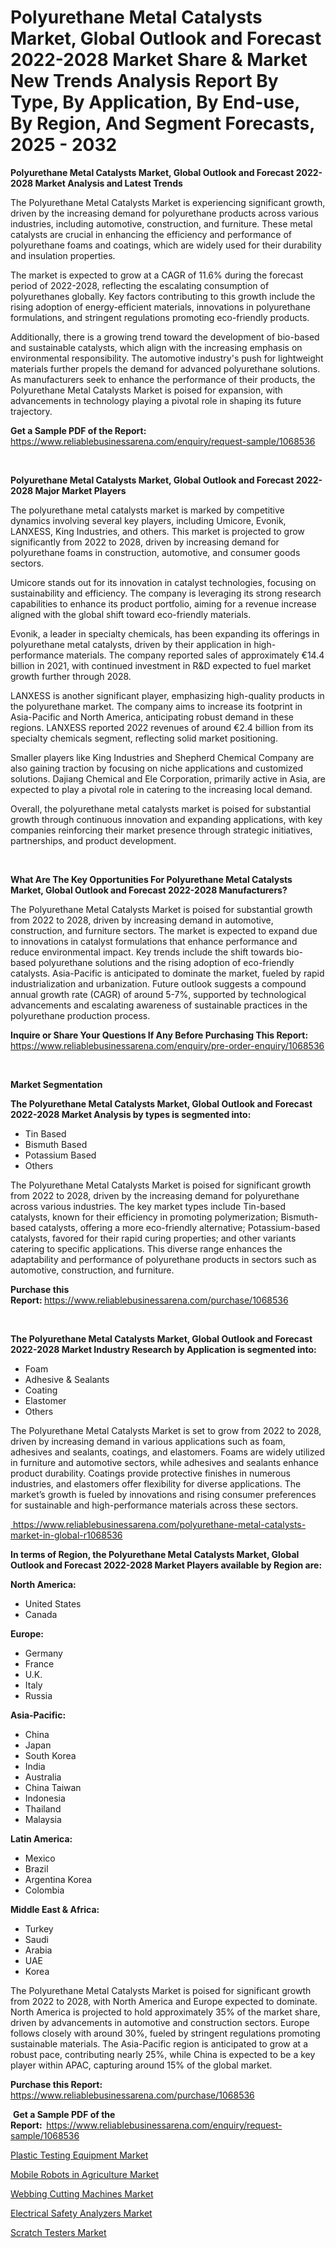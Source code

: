 <p><h1>Polyurethane Metal Catalysts Market, Global Outlook and Forecast 2022-2028 Market Share & Market New Trends Analysis Report By Type, By Application, By End-use, By Region, And Segment Forecasts, 2025 - 2032</h1></p><p><strong>Polyurethane Metal Catalysts Market, Global Outlook and Forecast 2022-2028 Market Analysis and Latest Trends</strong></p>
<p><p>The Polyurethane Metal Catalysts Market is experiencing significant growth, driven by the increasing demand for polyurethane products across various industries, including automotive, construction, and furniture. These metal catalysts are crucial in enhancing the efficiency and performance of polyurethane foams and coatings, which are widely used for their durability and insulation properties. </p><p>The market is expected to grow at a CAGR of 11.6% during the forecast period of 2022-2028, reflecting the escalating consumption of polyurethanes globally. Key factors contributing to this growth include the rising adoption of energy-efficient materials, innovations in polyurethane formulations, and stringent regulations promoting eco-friendly products. </p><p>Additionally, there is a growing trend toward the development of bio-based and sustainable catalysts, which align with the increasing emphasis on environmental responsibility. The automotive industry's push for lightweight materials further propels the demand for advanced polyurethane solutions. As manufacturers seek to enhance the performance of their products, the Polyurethane Metal Catalysts Market is poised for expansion, with advancements in technology playing a pivotal role in shaping its future trajectory.</p></p>
<p><strong>Get a Sample PDF of the Report:&nbsp;</strong> <a href="https://www.reliablebusinessarena.com/enquiry/request-sample/1068536?utm_campaign=3521&utm_medium=2&utm_source=Github&utm_content=ia&utm_term=21032025&utm_id=polyurethane-metal-catalysts-market-global-outlook-and-forecast-2022-2028">https://www.reliablebusinessarena.com/enquiry/request-sample/1068536</a></p>
<p>&nbsp;</p>
<p><strong>Polyurethane Metal Catalysts Market, Global Outlook and Forecast 2022-2028 Major Market Players</strong></p>
<p><p>The polyurethane metal catalysts market is marked by competitive dynamics involving several key players, including Umicore, Evonik, LANXESS, King Industries, and others. This market is projected to grow significantly from 2022 to 2028, driven by increasing demand for polyurethane foams in construction, automotive, and consumer goods sectors.</p><p>Umicore stands out for its innovation in catalyst technologies, focusing on sustainability and efficiency. The company is leveraging its strong research capabilities to enhance its product portfolio, aiming for a revenue increase aligned with the global shift toward eco-friendly materials.</p><p>Evonik, a leader in specialty chemicals, has been expanding its offerings in polyurethane metal catalysts, driven by their application in high-performance materials. The company reported sales of approximately €14.4 billion in 2021, with continued investment in R&D expected to fuel market growth further through 2028.</p><p>LANXESS is another significant player, emphasizing high-quality products in the polyurethane market. The company aims to increase its footprint in Asia-Pacific and North America, anticipating robust demand in these regions. LANXESS reported 2022 revenues of around €2.4 billion from its specialty chemicals segment, reflecting solid market positioning.</p><p>Smaller players like King Industries and Shepherd Chemical Company are also gaining traction by focusing on niche applications and customized solutions. Dajiang Chemical and Ele Corporation, primarily active in Asia, are expected to play a pivotal role in catering to the increasing local demand.</p><p>Overall, the polyurethane metal catalysts market is poised for substantial growth through continuous innovation and expanding applications, with key companies reinforcing their market presence through strategic initiatives, partnerships, and product development.</p></p>
<p>&nbsp;</p>
<p><strong>What Are The Key Opportunities For Polyurethane Metal Catalysts Market, Global Outlook and Forecast 2022-2028 Manufacturers?</strong></p>
<p><p>The Polyurethane Metal Catalysts Market is poised for substantial growth from 2022 to 2028, driven by increasing demand in automotive, construction, and furniture sectors. The market is expected to expand due to innovations in catalyst formulations that enhance performance and reduce environmental impact. Key trends include the shift towards bio-based polyurethane solutions and the rising adoption of eco-friendly catalysts. Asia-Pacific is anticipated to dominate the market, fueled by rapid industrialization and urbanization. Future outlook suggests a compound annual growth rate (CAGR) of around 5-7%, supported by technological advancements and escalating awareness of sustainable practices in the polyurethane production process.</p></p>
<p><strong>Inquire or Share Your Questions If Any Before Purchasing This Report:</strong> <a href="https://www.reliablebusinessarena.com/enquiry/pre-order-enquiry/1068536?utm_campaign=3521&utm_medium=2&utm_source=Github&utm_content=ia&utm_term=21032025&utm_id=polyurethane-metal-catalysts-market-global-outlook-and-forecast-2022-2028">https://www.reliablebusinessarena.com/enquiry/pre-order-enquiry/1068536</a></p>
<p>&nbsp;</p>
<p><strong>Market Segmentation</strong></p>
<p><strong>The Polyurethane Metal Catalysts Market, Global Outlook and Forecast 2022-2028 Market Analysis by types is segmented into:</strong></p>
<p><ul><li>Tin Based</li><li>Bismuth Based</li><li>Potassium Based</li><li>Others</li></ul></p>
<p><p>The Polyurethane Metal Catalysts Market is poised for significant growth from 2022 to 2028, driven by the increasing demand for polyurethane across various industries. The key market types include Tin-based catalysts, known for their efficiency in promoting polymerization; Bismuth-based catalysts, offering a more eco-friendly alternative; Potassium-based catalysts, favored for their rapid curing properties; and other variants catering to specific applications. This diverse range enhances the adaptability and performance of polyurethane products in sectors such as automotive, construction, and furniture.</p></p>
<p><strong>Purchase this Report:&nbsp;</strong><a href="https://www.reliablebusinessarena.com/purchase/1068536?utm_campaign=3521&utm_medium=2&utm_source=Github&utm_content=ia&utm_term=21032025&utm_id=polyurethane-metal-catalysts-market-global-outlook-and-forecast-2022-2028">https://www.reliablebusinessarena.com/purchase/1068536</a></p>
<p>&nbsp;</p>
<p><strong>The Polyurethane Metal Catalysts Market, Global Outlook and Forecast 2022-2028 Market Industry Research by Application is segmented into:</strong></p>
<p><ul><li>Foam</li><li>Adhesive & Sealants</li><li>Coating</li><li>Elastomer</li><li>Others</li></ul></p>
<p><p>The Polyurethane Metal Catalysts Market is set to grow from 2022 to 2028, driven by increasing demand in various applications such as foam, adhesives and sealants, coatings, and elastomers. Foams are widely utilized in furniture and automotive sectors, while adhesives and sealants enhance product durability. Coatings provide protective finishes in numerous industries, and elastomers offer flexibility for diverse applications. The market’s growth is fueled by innovations and rising consumer preferences for sustainable and high-performance materials across these sectors.</p></p>
<p><a href="https://www.reliablebusinessarena.com/polyurethane-metal-catalysts-market-in-global-r1068536?utm_campaign=3521&utm_medium=2&utm_source=Github&utm_content=ia&utm_term=21032025&utm_id=polyurethane-metal-catalysts-market-global-outlook-and-forecast-2022-2028">&nbsp;https://www.reliablebusinessarena.com/polyurethane-metal-catalysts-market-in-global-r1068536</a></p>
<p><strong>In terms of Region, the Polyurethane Metal Catalysts Market, Global Outlook and Forecast 2022-2028 Market Players available by Region are:</strong></p>
<p>
    <p> <strong> North America: </strong>
        <ul>
            <li>United States</li>
            <li>Canada</li>
        </ul>
        </p> 
    <p> <strong> Europe: </strong>
        <ul>
            <li>Germany</li>
            <li>France</li>
            <li>U.K.</li>
            <li>Italy</li>
            <li>Russia</li>
        </ul>
        </p> 
    <p> <strong> Asia-Pacific: </strong>
        <ul>
            <li>China</li>
            <li>Japan</li>
            <li>South Korea</li>
            <li>India</li>
            <li>Australia</li>
            <li>China Taiwan</li>
            <li>Indonesia</li>
            <li>Thailand</li>
            <li>Malaysia</li>
        </ul>
        </p> 
    <p> <strong> Latin America: </strong>
        <ul>
            <li>Mexico</li>
            <li>Brazil</li>
            <li>Argentina Korea</li>
            <li>Colombia</li>
        </ul>
        </p> 
    <p> <strong> Middle East & Africa: </strong>
        <ul>
            <li>Turkey</li>
            <li>Saudi</li>
            <li>Arabia</li>
            <li>UAE</li>
            <li>Korea</li>
        </ul>
    </p>
    </p>
<p><p>The Polyurethane Metal Catalysts Market is poised for significant growth from 2022 to 2028, with North America and Europe expected to dominate. North America is projected to hold approximately 35% of the market share, driven by advancements in automotive and construction sectors. Europe follows closely with around 30%, fueled by stringent regulations promoting sustainable materials. The Asia-Pacific region is anticipated to grow at a robust pace, contributing nearly 25%, while China is expected to be a key player within APAC, capturing around 15% of the global market.</p></p>
<p><strong>Purchase this Report: </strong><a href="https://www.reliablebusinessarena.com/purchase/1068536?utm_campaign=3521&utm_medium=2&utm_source=Github&utm_content=ia&utm_term=21032025&utm_id=polyurethane-metal-catalysts-market-global-outlook-and-forecast-2022-2028">https://www.reliablebusinessarena.com/purchase/1068536</a></p>
<p>&nbsp;<strong>Get a Sample PDF of the Report:&nbsp;&nbsp;</strong><a href="https://www.reliablebusinessarena.com/enquiry/request-sample/1068536?utm_campaign=3521&utm_medium=2&utm_source=Github&utm_content=ia&utm_term=21032025&utm_id=polyurethane-metal-catalysts-market-global-outlook-and-forecast-2022-2028">https://www.reliablebusinessarena.com/enquiry/request-sample/1068536</a></p>
<p><strong></strong></p>
<p><p><a href="https://www.linkedin.com/pulse/acomprehensive-analysis-onthe-sizedynamicsand-expected-development-q7v0f?utm_campaign=3521&utm_medium=2&utm_source=Github&utm_content=ia&utm_term=21032025&utm_id=polyurethane-metal-catalysts-market-global-outlook-and-forecast-2022-2028">Plastic Testing Equipment Market</a></p><p><a href="https://www.linkedin.com/pulse/future-revenue-growth-mobile-robots-agriculture-market-projected-0jf5f?utm_campaign=3521&utm_medium=2&utm_source=Github&utm_content=ia&utm_term=21032025&utm_id=polyurethane-metal-catalysts-market-global-outlook-and-forecast-2022-2028">Mobile Robots in Agriculture Market</a></p><p><a href="https://www.linkedin.com/pulse/global-analysis-webbing-cutting-machines-market-size-scope-icx5c?utm_campaign=3521&utm_medium=2&utm_source=Github&utm_content=ia&utm_term=21032025&utm_id=polyurethane-metal-catalysts-market-global-outlook-and-forecast-2022-2028">Webbing Cutting Machines Market</a></p><p><a href="https://www.linkedin.com/pulse/pulse-electrical-safety-analyzers-rhythms-change-market-mjygf?utm_campaign=3521&utm_medium=2&utm_source=Github&utm_content=ia&utm_term=21032025&utm_id=polyurethane-metal-catalysts-market-global-outlook-and-forecast-2022-2028">Electrical Safety Analyzers Market</a></p><p><a href="https://www.linkedin.com/pulse/lucrative-growth-scratch-testers-market-forecasted-cagr-128-ji9af?utm_campaign=3521&utm_medium=2&utm_source=Github&utm_content=ia&utm_term=21032025&utm_id=polyurethane-metal-catalysts-market-global-outlook-and-forecast-2022-2028">Scratch Testers Market</a></p></p>